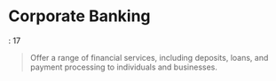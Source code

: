 # Corporate Banking

: 17

> Offer a range of financial services, including deposits, loans, and payment processing to individuals and businesses.
>
